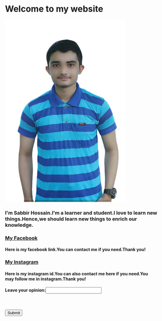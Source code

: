 <!DOCTYPE html>
  <html>
    <head>
    <title>Sabbir's personal website</title>
    </head>
   <body>

<h1>Welcome to my website</h1>
<img src="sabbir9.png" alt="Third slide" style="width:400px;height:600px;">
</div>
</style>
</head>
<body>
    
                                                          

 <h3>
<p>I'm Sabbir Hossain.I'm a learner and student.I love to learn new things.Hence,we should learn new things to enrich our knowledge.</p>

 </h3>
     <a href="https://www.facebook.com/profile.php?id=100015458081029"><h3>My Facebook</h3></a>
   

  <h4>
<p>Here is my facebook link.You can contact me if you need.Thank you!</p> 
  </h4>
  

    

  
  <a href="https://www.instagram.com/shossainbd303/"><h3>My Instagram</h3></a>
   <h4>
  <p>Here is my instagram id.You can also contact me here if you need.You may follow me in instagram.Thank you!</p>
   </h4>
  <h4>
  Leave your opinion:<input type="Comments"></input>
  </h4>

  <br></br>
  <button>Submit</button>


   </body>
  </html> 
